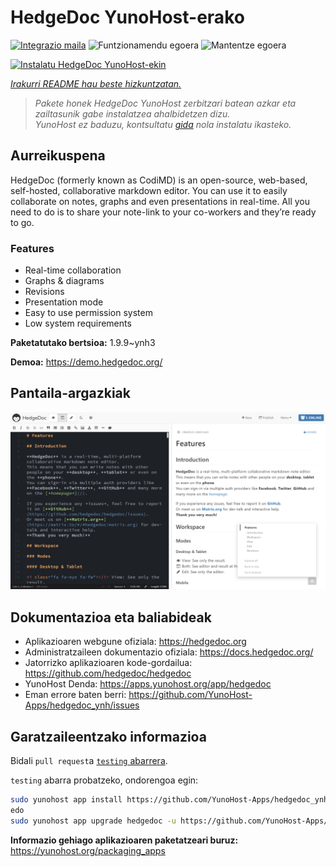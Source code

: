 <!--
Ohart ongi: README hau automatikoki sortu da <https://github.com/YunoHost/apps/tree/master/tools/readme_generator>ri esker
EZ editatu eskuz.
-->

# HedgeDoc YunoHost-erako

[![Integrazio maila](https://dash.yunohost.org/integration/hedgedoc.svg)](https://dash.yunohost.org/appci/app/hedgedoc) ![Funtzionamendu egoera](https://ci-apps.yunohost.org/ci/badges/hedgedoc.status.svg) ![Mantentze egoera](https://ci-apps.yunohost.org/ci/badges/hedgedoc.maintain.svg)

[![Instalatu HedgeDoc YunoHost-ekin](https://install-app.yunohost.org/install-with-yunohost.svg)](https://install-app.yunohost.org/?app=hedgedoc)

*[Irakurri README hau beste hizkuntzatan.](./ALL_README.md)*

> *Pakete honek HedgeDoc YunoHost zerbitzari batean azkar eta zailtasunik gabe instalatzea ahalbidetzen dizu.*  
> *YunoHost ez baduzu, kontsultatu [gida](https://yunohost.org/install) nola instalatu ikasteko.*

## Aurreikuspena

HedgeDoc (formerly known as CodiMD) is an open-source, web-based, self-hosted, collaborative markdown editor.
You can use it to easily collaborate on notes, graphs and even presentations in real-time. All you need to do is to share your note-link to your co-workers and they’re ready to go.

### Features

- Real-time collaboration
- Graphs & diagrams
- Revisions
- Presentation mode
- Easy to use permission system
- Low system requirements


**Paketatutako bertsioa:** 1.9.9~ynh3

**Demoa:** <https://demo.hedgedoc.org/>

## Pantaila-argazkiak

![HedgeDoc(r)en pantaila-argazkia](./doc/screenshots/screenshot.png)

## Dokumentazioa eta baliabideak

- Aplikazioaren webgune ofiziala: <https://hedgedoc.org>
- Administratzaileen dokumentazio ofiziala: <https://docs.hedgedoc.org/>
- Jatorrizko aplikazioaren kode-gordailua: <https://github.com/hedgedoc/hedgedoc>
- YunoHost Denda: <https://apps.yunohost.org/app/hedgedoc>
- Eman errore baten berri: <https://github.com/YunoHost-Apps/hedgedoc_ynh/issues>

## Garatzaileentzako informazioa

Bidali `pull request`a [`testing` abarrera](https://github.com/YunoHost-Apps/hedgedoc_ynh/tree/testing).

`testing` abarra probatzeko, ondorengoa egin:

```bash
sudo yunohost app install https://github.com/YunoHost-Apps/hedgedoc_ynh/tree/testing --debug
edo
sudo yunohost app upgrade hedgedoc -u https://github.com/YunoHost-Apps/hedgedoc_ynh/tree/testing --debug
```

**Informazio gehiago aplikazioaren paketatzeari buruz:** <https://yunohost.org/packaging_apps>
